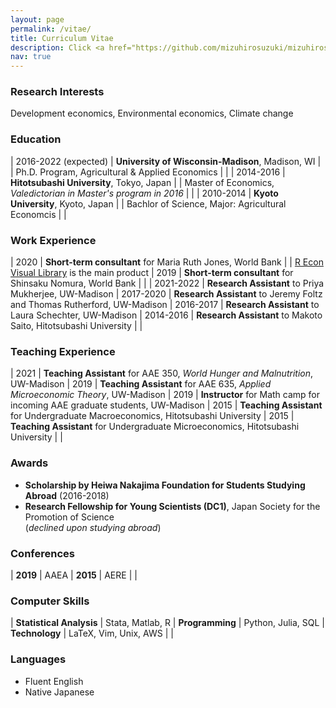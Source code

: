 ```yaml
---
layout: page
permalink: /vitae/
title: Curriculum Vitae
description: Click <a href="https://github.com/mizuhirosuzuki/mizuhirosuzuki.github.io/blob/source/assets/pdf/MizuhiroSuzuki_CV.pdf">here</a> to download my CV
nav: true
---
```


### Research Interests ###

Development economics, Environmental economics, Climate change


### Education ###

| 2016-2022 (expected)   | **University of Wisconsin-Madison**, Madison, WI
|                        | Ph.D. Program, Agricultural & Applied Economics
|                        |
| 2014-2016              | **Hitotsubashi University**, Tokyo, Japan
|                        | Master of Economics, *Valedictorian in Master's program in 2016*
|                        |
| 2010-2014              | **Kyoto University**, Kyoto, Japan
|                        | Bachlor of Science, Major: Agricultural Economcis
|                        |


### Work Experience ###

<style>
table td:first-of-type {
    width: 11em;
}
</style>

| 2020                   | **Short-term consultant** for Maria Ruth Jones, World Bank
|                        | [R Econ Visual Library](https://worldbank.github.io/r-econ-visual-library/) is the main product
| 2019                   | **Short-term consultant** for Shinsaku Nomura, World Bank
|                        |
| 2021-2022              | **Research Assistant** to Priya Mukherjee, UW-Madison
| 2017-2020              | **Research Assistant** to Jeremy Foltz and Thomas Rutherford, UW-Madison
| 2016-2017              | **Research Assistant** to Laura Schechter, UW-Madison
| 2014-2016              | **Research Assistant** to Makoto Saito, Hitotsubashi University
|                        |

### Teaching Experience ###

| 2021 | **Teaching Assistant** for AAE 350, *World Hunger and Malnutrition*, UW-Madison
| 2019 | **Teaching Assistant** for AAE 635, *Applied Microeconomic Theory*, UW-Madison
| 2019 | **Instructor** for Math camp for incoming AAE graduate students, UW-Madison
| 2015 | **Teaching Assistant** for Undergraduate Macroeconomics, Hitotsubashi University
| 2015 | **Teaching Assistant** for Undergraduate Microeconomics, Hitotsubashi University
|      |

### Awards ###

- **Scholarship by Heiwa Nakajima Foundation for Students Studying Abroad** (2016-2018)
- **Research Fellowship for Young Scientists (DC1)**, Japan Society for the Promotion of Science  
  (*declined upon studying abroad*)

<!---
### Open Source Projects ###

| [VOTCA](https://www.votca.org) | Versatile object-oriented toolkit for coarse-graining applications | Core Developer
| [FleCSI](http://www.flecsi.org) | Flexible Computer Science Infrastructure | Developer
| [Gentoo](https://www.gentoo.org) | Advanced Linux distribution | Developer
--->

<!-- For more infomation see [my GitHub profile](http://www.github.com/junghans) and [my OpenHUB profile](http://www.openhub.net/accounts/junghans) -->


### Conferences ###

| **2019** | AAEA
| **2015** | AERE
|          |

### Computer Skills ###

| **Statistical Analysis**  | Stata, Matlab, R
| **Programming**           | Python, Julia, SQL
| **Technology**            | LaTeX, Vim, Unix, AWS
| |

### Languages ###

- Fluent English
- Native Japanese

